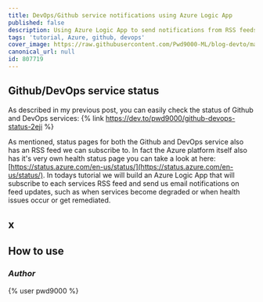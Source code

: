 ```yaml
---
title: DevOps/Github service notifications using Azure Logic App
published: false
description: Using Azure Logic App to send notifications from RSS feeds
tags: 'tutorial, Azure, github, devops'
cover_image: https://raw.githubusercontent.com/Pwd9000-ML/blog-devto/master/posts/Azure-Logic-App-RSS/assets/main.png
canonical_url: null
id: 807719
---
```


## Github/DevOps service status

As described in my previous post, you can easily check the status of Github and DevOps services: {% link <https://dev.to/pwd9000/github-devops-status-2eji> %}

As mentioned, status pages for both the Github and DevOps service also has an RSS feed we can subscribe to. In fact the Azure platform itself also has it's very own health status page you can take a look at here: [https://status.azure.com/en-us/status/](https://status.azure.com/en-us/status/). In todays tutorial we will build an Azure Logic App that will subscribe to each services RSS feed and send us email notifications on feed updates, such as when services become degraded or when health issues occur or get remediated.

## x

## How to use

### _Author_

{% user pwd9000 %}
